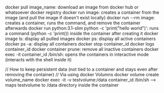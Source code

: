 docker pull image_name: download an image from docker hub or whatsoever docker registry
docker run image: creates a container from the image (and pull the image if doesn't exist locally)
docker run --rm image: creates a container, runs the command, and remove the container afterwards
docker run python:3.1-slim python -c 'print("hello world")': runs a command (python -c 'print()) inside the container after creating it
docker image ls: display all pulled images
docker ps: display all active containers
docker ps -a: display all containers
docker stop container_id
docker logs container_id
docker container prune: remove all inactive containers
docker exec -it container_id /bin/sh: opens the containers in interactive mode (interacts with the shell inside it)

// How to keep persistent data (not tied to a container and stays even after removing the container)
// Via using docker Volumns 
docker volume create volume_name
docker exec -it -v testvolume:/data container_id /bin/sh --> maps testvolume to /data directory inside the container